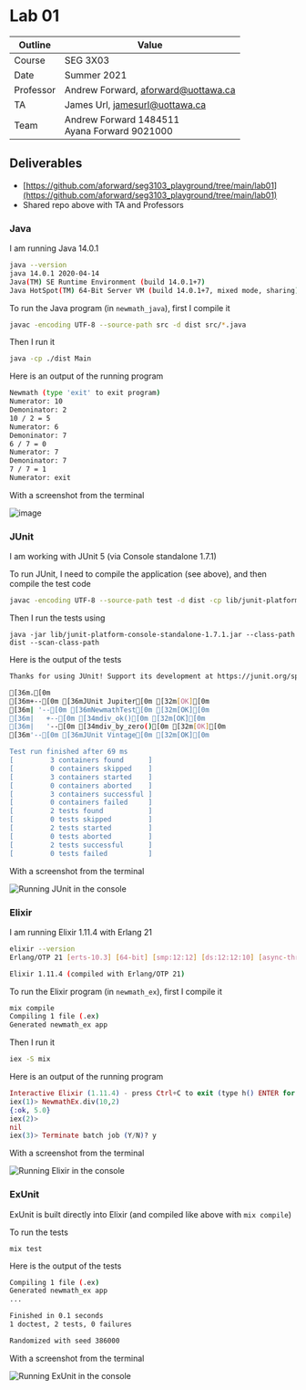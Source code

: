 # Lab 01

| Outline | Value |
| --- | --- |
| Course | SEG 3X03 |
| Date | Summer 2021 |
| Professor | Andrew Forward, aforward@uottawa.ca |
| TA | James Url, jamesurl@uottawa.ca |
| Team | Andrew Forward 1484511<br>Ayana Forward 9021000 |

## Deliverables

* [https://github.com/aforward/seg3103_playground/tree/main/lab01](https://github.com/aforward/seg3103_playground/tree/main/lab01)
* Shared repo above with TA and Professors

### Java

I am running Java 14.0.1

```bash
java --version
java 14.0.1 2020-04-14
Java(TM) SE Runtime Environment (build 14.0.1+7)
Java HotSpot(TM) 64-Bit Server VM (build 14.0.1+7, mixed mode, sharing)
```

To run the Java program (in `newmath_java`), first I compile it

```bash
javac -encoding UTF-8 --source-path src -d dist src/*.java
```

Then I run it

```bash
java -cp ./dist Main
```

Here is an output of the running program

```bash
Newmath (type 'exit' to exit program)
Numerator: 10
Demoninator: 2
10 / 2 = 5
Numerator: 6
Demoninator: 7
6 / 7 = 0
Numerator: 7
Demoninator: 7
7 / 7 = 1
Numerator: exit
```

With a screenshot from the terminal

![image](https://user-images.githubusercontent.com/55173033/118740953-2176e580-b81b-11eb-9a7d-0cd925060576.png)


### JUnit

I am working with JUnit 5 (via Console standalone 1.7.1)

To run JUnit, I need to compile the application (see above), and then compile the test code

```bash
javac -encoding UTF-8 --source-path test -d dist -cp lib/junit-platform-console-standalone-1.7.1.jar test/*.java src/*.java
```

Then I run the tests using

```
java -jar lib/junit-platform-console-standalone-1.7.1.jar --class-path dist --scan-class-path
```

Here is the output of the tests

```bash
Thanks for using JUnit! Support its development at https://junit.org/sponsoring

[36m.[0m
[36m+--[0m [36mJUnit Jupiter[0m [32m[OK][0m
[36m| '--[0m [36mNewmathTest[0m [32m[OK][0m
[36m|   +--[0m [34mdiv_ok()[0m [32m[OK][0m
[36m|   '--[0m [34mdiv_by_zero()[0m [32m[OK][0m
[36m'--[0m [36mJUnit Vintage[0m [32m[OK][0m

Test run finished after 69 ms
[         3 containers found      ]
[         0 containers skipped    ]
[         3 containers started    ]
[         0 containers aborted    ]
[         3 containers successful ]
[         0 containers failed     ]
[         2 tests found           ]
[         0 tests skipped         ]
[         2 tests started         ]
[         0 tests aborted         ]
[         2 tests successful      ]
[         0 tests failed          ]

```

With a screenshot from the terminal

![Running JUnit in the console](https://user-images.githubusercontent.com/55173033/118740994-3f444a80-b81b-11eb-9cef-94e9f5ecf2c8.png)


### Elixir

I am running Elixir 1.11.4 with Erlang 21

```bash
elixir --version
Erlang/OTP 21 [erts-10.3] [64-bit] [smp:12:12] [ds:12:12:10] [async-threads:1]

Elixir 1.11.4 (compiled with Erlang/OTP 21)
```

To run the Elixir program (in `newmath_ex`), first I compile it

```bash
mix compile
Compiling 1 file (.ex)
Generated newmath_ex app
```

Then I run it

```bash
iex -S mix
```

Here is an output of the running program

```elixir
Interactive Elixir (1.11.4) - press Ctrl+C to exit (type h() ENTER for help)
iex(1)> NewmathEx.div(10,2)
{:ok, 5.0}
iex(2)>
nil
iex(3)> Terminate batch job (Y/N)? y
```

With a screenshot from the terminal

![Running Elixir in the console](https://user-images.githubusercontent.com/55173033/118741045-5d11af80-b81b-11eb-98c4-55742b0b3343.png)

### ExUnit

ExUnit is built directly into Elixir (and compiled like above with `mix compile`)

To run the tests

```
mix test
```

Here is the output of the tests

```bash
Compiling 1 file (.ex)
Generated newmath_ex app
...

Finished in 0.1 seconds
1 doctest, 2 tests, 0 failures

Randomized with seed 386000

```

With a screenshot from the terminal

![Running ExUnit in the console](https://user-images.githubusercontent.com/55173033/118741091-731f7000-b81b-11eb-8415-2238a248dda2.png)
